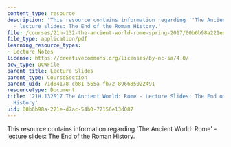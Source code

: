 ```yaml
---
content_type: resource
description: 'This resource contains information regarding ''The Ancient World: Rome''
  - lecture slides: The End of the Roman History.'
file: /courses/21h-132-the-ancient-world-rome-spring-2017/00b6b98a221ed7ac54b077156e13d087_MIT21H_132S17_RomanHistory.pdf
file_type: application/pdf
learning_resource_types:
- Lecture Notes
license: https://creativecommons.org/licenses/by-nc-sa/4.0/
ocw_type: OCWFile
parent_title: Lecture Slides
parent_type: CourseSection
parent_uid: 71d84178-cb81-565a-fb72-896685022491
resourcetype: Document
title: '21H.132S17 The Ancient World: Rome - Lecture Slides: The End of the Roman
  History'
uid: 00b6b98a-221e-d7ac-54b0-77156e13d087
---
```

This resource contains information regarding 'The Ancient World: Rome' - lecture slides: The End of the Roman History.